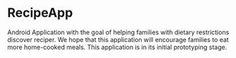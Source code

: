 # RecipeApp

Android Application with the goal of helping families with dietary restrictions discover reciper. We hope that this application will encourage families to eat more home-cooked meals. This application is in its initial prototyping stage.
